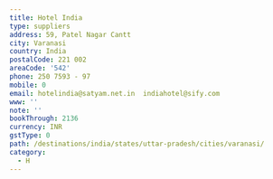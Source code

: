 ```yaml
---
title: Hotel India
type: suppliers
address: 59, Patel Nagar Cantt
city: Varanasi
country: India
postalCode: 221 002
areaCode: '542'
phone: 250 7593 - 97
mobile: 0
email: hotelindia@satyam.net.in  indiahotel@sify.com
www: ''
note: ''
bookThrough: 2136
currency: INR
gstType: 0
path: /destinations/india/states/uttar-pradesh/cities/varanasi/
category:
  - H
---
```


